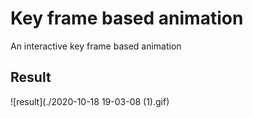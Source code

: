 # Key frame based animation

An interactive key frame based animation



## Result

![result](./2020-10-18 19-03-08 (1).gif)